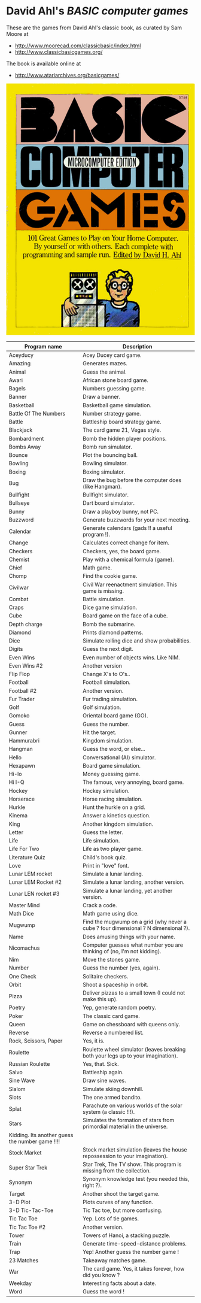 
David Ahl's _BASIC computer games_
==================================

These are the games from David Ahl's classic book, as curated by Sam Moore at
- http://www.moorecad.com/classicbasic/index.html
- http://www.classicbasicgames.org/

The book is available online at
- http://www.atariarchives.org/basicgames/

![](ccbasic1.jpg)

| Program name | Description
|--------------|--------------
| Aceyducy | Acey Ducey card game.
| Amazing | Generates mazes.
| Animal | Guess the animal.
| Awari | African stone board game.
| Bagels | Numbers guessing game.
| Banner | Draw a banner.
| Basketball | Basketball game simulation.
| Battle Of The Numbers | Number strategy game.
| Battle | Battleship board strategy game.
| Blackjack | The card game 21, Vegas style.
| Bombardment | Bomb the hidden player positions.
| Bombs Away | Bomb run simulator.
| Bounce | Plot the bouncing ball.
| Bowling | Bowling simulator.
| Boxing | Boxing simulator.
| Bug | Draw the bug before the computer does (like Hangman).
| Bullfight | Bullfight simulator.
| Bullseye | Dart board simulator.
| Bunny | Draw a playboy bunny, not PC.
| Buzzword | Generate buzzwords for your next meeting.
| Calendar | Generate calendars (gads !! a useful program !).
| Change | Calculates correct change for item.
| Checkers | Checkers, yes, the board game.
| Chemist | Play with a chemical formula (game).
| Chief | Math game.
| Chomp | Find the cookie game.
| Civilwar | Civil War reenactment simulation. This game is missing.
| Combat | Battle simulation.
| Craps | Dice game simulation.
| Cube | Board game on the face of a cube.
| Depth charge | Bomb the submarine.
| Diamond | Prints diamond patterns.
| Dice | Simulate rolling dice and show probabilities.
| Digits | Guess the next digit.
| Even Wins | Even number of objects wins. Like NIM.
| Even Wins #2 | Another version
| Flip Flop | Change X's to O's..
| Football | Football simulation.
| Football #2 | Another version.
| Fur Trader | Fur trading simulation.
| Golf | Golf simulation.
| Gomoko | Oriental board game (GO).
| Guess | Guess the number.
| Gunner | Hit the target.
| Hammurabri | Kingdom simulation.
| Hangman | Guess the word, or else...
| Hello | Conversational (AI) simulator.
| Hexapawn | Board game simulation.
| Hi-lo | Money guessing game.
| Hi I-Q | The famous, very annoying, board game.
| Hockey | Hockey simulation.
| Horserace | Horse racing simulation.
| Hurkle | Hunt the hurkle on a grid.
| Kinema | Answer a kinetics question.
| King | Another kingdom simulation.
| Letter | Guess the letter.
| Life | Life simulation.
| Life For Two | Life as two player game.
| Literature Quiz | Child's book quiz.
| Love | Print in "love" font.
| Lunar LEM rocket | Simulate a lunar landing.
| Lunar LEM Rocket #2 | Simulate a lunar landing, another version.
| Lunar LEN rocket #3 | Simulate a lunar landing, yet another version.
| Master Mind | Crack a code.
| Math Dice | Math game using dice.
| Mugwump | Find the mugwump on a grid (why never a cube ? four dimensional ? N dimensional ?).
| Name | Does amusing things with your name.
| Nicomachus | Computer guesses what number you are thinking of (no, I'm not kidding).
| Nim | Move the stones game.
| Number | Guess the number (yes, again).
| One Check | Solitaire checkers.
| Orbit | Shoot a spaceship in orbit.
| Pizza | Deliver pizzas to a small town (I could not make this up).
| Poetry | Yep, generate random poetry.
| Poker | The classic card game.
| Queen | Game on chessboard with queens only.
| Reverse | Reverse a numbered list.
| Rock, Scissors, Paper | Yes, it is.
| Roulette | Roulette wheel simulator (leaves breaking both your legs up to your imagination).
| Russian Roulette | Yes, that. Sick.
| Salvo | Battleship again.
| Sine Wave | Draw sine waves.
| Slalom | Simulate skiing downhill.
| Slots | The one armed bandito.
| Splat | Parachute on various worlds of the solar system (a classic !!!).
| Stars | Simulates the formation of stars from primordial material in the universe.
| Kidding. Its another guess the number game !!!!
| Stock Market | Stock market simulation (leaves the house repossession to your imagination).
| Super Star Trek | Star Trek, The TV show. This program is missing from the collection.
| Synonym | Synonym knowledge test (you needed this, right ?).
| Target | Another shoot the target game.
| 3-D Plot | Plots curves of any function.
| 3-D Tic-Tac-Toe | Tic Tac toe, but more confusing.
| Tic Tac Toe | Yep. Lots of tie games.
| Tic Tac Toe #2 | Another version.
| Tower | Towers of Hanoi, a stacking puzzle.
| Train | Generate time-speed-distance problems.
| Trap | Yep! Another guess the number game !
| 23 Matches | Takeaway matches game.
| War | The card game. Yes, it takes forever, how did you know ?
| Weekday | Interesting facts about a date.
| Word | Guess the word !
